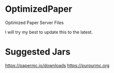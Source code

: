 # OptimizedPaper
Optimized Paper Server Files

I will try my best to update this to the latest.

# Suggested Jars

https://papermc.io/downloads
https://purpurmc.org
